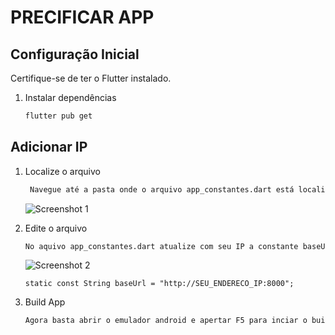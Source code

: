 # PRECIFICAR APP

## Configuração Inicial

Certifique-se de ter o Flutter instalado.

1. Instalar dependências
    ```bash
    flutter pub get
    ```

## Adicionar IP

1. Localize o arquivo
   ```bash
    Navegue até a pasta onde o arquivo app_constantes.dart está localizado.
    ```

    ![Screenshot 1](screenshot/const.png)

2. Edite o arquivo
    ```bash
    No aquivo app_constantes.dart atualize com seu IP a constante baseUrl.
    ```

    ![Screenshot 2](screenshot/ip.png)

    ```http
    static const String baseUrl = "http://SEU_ENDERECO_IP:8000";
    ```

3. Build App
     ```bash
    Agora basta abrir o emulador android e apertar F5 para inciar o build.
    ```